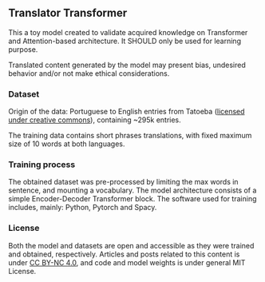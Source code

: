 ## Translator Transformer

This a toy model created to validate acquired knowledge on Transformer and Attention-based architecture. It SHOULD only be used for learning purpose.

Translated content generated by the model may present bias, undesired behavior and/or not make ethical considerations.

### Dataset

Origin of the data: Portuguese to English entries from Tatoeba ([licensed under creative commons](https://tatoeba.org/pt-br/terms_of_use#section-6)), containing ~295k entries.

The training data contains short phrases translations, with fixed maximum size of 10 words at both languages.

### Training process

The obtained dataset was pre-processed by limiting the max words in sentence, and mounting a vocabulary. The model architecture consists of a simple Encoder-Decoder Transformer block. The software used for training includes, mainly: Python, Pytorch and Spacy.

### License

Both the model and datasets are open and accessible as they were trained and obtained, respectively. Articles and posts related to this content is under [CC BY-NC 4.0](https://creativecommons.org/licenses/by-nc/4.0/), and code and model weights is under general MIT License.

